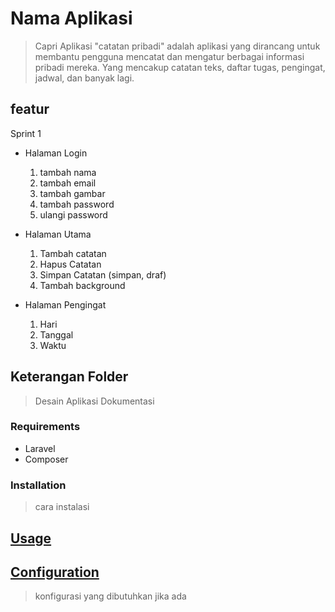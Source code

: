 # Nama Aplikasi
> Capri
> Aplikasi "catatan pribadi" adalah aplikasi yang dirancang untuk membantu pengguna mencatat dan mengatur berbagai informasi pribadi mereka. Yang mencakup catatan teks, daftar tugas, pengingat, jadwal, dan banyak lagi. 

## featur
Sprint 1
* Halaman Login 
  1. tambah nama
  2. tambah email
  3. tambah gambar
  4. tambah password
  5. ulangi password
     
* Halaman Utama 
  1. Tambah catatan
  2. Hapus Catatan
  3. Simpan Catatan (simpan, draf)
  4. Tambah background

* Halaman Pengingat
  1. Hari
  2. Tanggal
  3. Waktu

## Keterangan Folder
> Desain
> Aplikasi
> Dokumentasi

### Requirements

* Laravel
* Composer

### Installation
> cara instalasi

## [Usage](#usage)
> 


## [Configuration](#configuration)
> konfigurasi yang dibutuhkan jika ada
